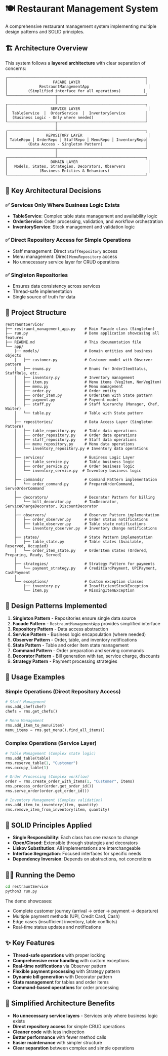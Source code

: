 # 🍽️ Restaurant Management System

A comprehensive restaurant management system implementing multiple design patterns and SOLID principles.

## 🏗️ Architecture Overview

This system follows a **layered architecture** with clear separation of concerns:

```
┌─────────────────────────────────────────────────────────────┐
│                    FACADE LAYER                             │
│              RestrauntManagementApp                          │
│         (Simplified interface for all operations)          │
└─────────────────────┬───────────────────────────────────────┘
                      │
┌─────────────────────┴───────────────────────────────────────┐
│                   SERVICE LAYER                              │
│  TableService  │  OrderService  │  InventoryService         │
│  (Business Logic - Only where needed)                       │
└─────────────────────┬───────────────────────────────────────┘
                      │
┌─────────────────────┴───────────────────────────────────────┐
│                 REPOSITORY LAYER                             │
│ TableRepo │ OrderRepo │ StaffRepo │ MenuRepo │ InventoryRepo│
│         (Data Access - Singleton Pattern)                   │
└─────────────────────┬───────────────────────────────────────┘
                      │
┌─────────────────────┴───────────────────────────────────────┐
│                   DOMAIN LAYER                               │
│   Models, States, Strategies, Decorators, Observers          │
│              (Business Entities & Behaviors)                 │
└─────────────────────────────────────────────────────────────┘
```

## 🎯 Key Architectural Decisions

### ✅ **Services Only Where Business Logic Exists**

- **TableService**: Complex table state management and availability logic
- **OrderService**: Order processing, validation, and workflow orchestration
- **InventoryService**: Stock management and validation logic

### ✅ **Direct Repository Access for Simple Operations**

- Staff management: Direct `StaffRepository` access
- Menu management: Direct `MenuRepository` access
- No unnecessary service layer for CRUD operations

### ✅ **Singleton Repositories**

- Ensures data consistency across services
- Thread-safe implementation
- Single source of truth for data

## 📁 Project Structure

```
restrauntService/
├── restraunt_management_app.py    # Main Facade class (Singleton)
├── run.py                         # Demo application showcasing all features
├── README.md                      # This documentation file
└── app/
    ├── models/                    # Domain entities and business objects
    │   ├── customer.py            # Customer model with Observer pattern
    │   ├── enums.py               # Enums for OrderItemStatus, StaffRole, etc.
    │   ├── inventory.py           # Inventory management
    │   ├── item.py                # Menu items (VegItem, NonVegItem)
    │   ├── menu.py                # Menu management
    │   ├── order.py               # Order entity
    │   ├── order_item.py          # OrderItem with State pattern
    │   ├── payment.py             # Payment model
    │   ├── staff.py               # Staff hierarchy (Manager, Chef, Waiter)
    │   └── table.py               # Table with State pattern
    │
    ├── repositories/              # Data Access Layer (Singleton Pattern)
    │   ├── table_repository.py    # Table data operations
    │   ├── order_repository.py    # Order data operations
    │   ├── staff_repository.py    # Staff data operations
    │   ├── menu_repository.py     # Menu data operations
    │   └── inventory_repository.py # Inventory data operations
    │
    ├── services/                  # Business Logic Layer
    │   ├── table_service.py       # Table business logic
    │   ├── order_service.py       # Order business logic
    │   └── inventory_service.py  # Inventory business logic
    │
    ├── commands/                  # Command Pattern implementation
    │   └── order_command.py       # PrepareOrderCommand, ServeOrderCommand
    │
    ├── decorators/                # Decorator Pattern for billing
    │   └── bill_decorator.py      # TaxDecorator, ServiceChargeDecorator, DiscountDecorator
    │
    ├── observers/                 # Observer Pattern implementation
    │   ├── order_observer.py      # Order status notifications
    │   ├── table_observer.py      # Table state notifications
    │   └── inventory_observer.py  # Inventory change notifications
    │
    ├── states/                    # State Pattern implementation
    │   ├── table_state.py         # Table states (Available, Reserved, Occupied)
    │   └── order_item_state.py    # OrderItem states (Ordered, Preparing, Ready, Served)
    │
    ├── strategies/                # Strategy Pattern for payments
    │   └── payment_strategy.py    # CreditCardPayment, UPIPayment, CashPayment
    │
    └── exceptions/                # Custom exception classes
        ├── inventory.py           # InsufficientStockException
        └── item.py                # MissingItemException
```

## 🎨 Design Patterns Implemented

1. **Singleton Pattern** - Repositories ensure single data source
2. **Facade Pattern** - `RestrauntManagementApp` provides simplified interface
3. **Repository Pattern** - Data access abstraction
4. **Service Pattern** - Business logic encapsulation (where needed)
5. **Observer Pattern** - Order, table, and inventory notifications
6. **State Pattern** - Table and order item state management
7. **Command Pattern** - Order preparation and serving commands
8. **Decorator Pattern** - Bill generation with tax, service charge, discounts
9. **Strategy Pattern** - Payment processing strategies

## 🚀 Usage Examples

### Simple Operations (Direct Repository Access)

```python
# Staff Management
rms.add_chef(chef)
chefs = rms.get_chefs()

# Menu Management
rms.add_item_to_menu(item)
menu_items = rms.get_menu().find_all_items()
```

### Complex Operations (Service Layer)

```python
# Table Management (Complex state logic)
rms.add_table(table)
rms.reserve_table(1, "Customer")
rms.occupy_table(1)

# Order Processing (Complex workflow)
order = rms.create_order_with_items(1, "Customer", items)
rms.process_order(order.get_order_id())
rms.serve_order(order.get_order_id())

# Inventory Management (Complex validation)
rms.add_item_to_inventory(item, quantity)
rms.remove_item_from_inventory(item, quantity)
```

## 🎯 SOLID Principles Applied

- **Single Responsibility**: Each class has one reason to change
- **Open/Closed**: Extensible through strategies and decorators
- **Liskov Substitution**: All implementations are interchangeable
- **Interface Segregation**: Focused interfaces for specific needs
- **Dependency Inversion**: Depends on abstractions, not concretions

## 🏃‍♂️ Running the Demo

```bash
cd restrauntService
python3 run.py
```

The demo showcases:

- Complete customer journey (arrival → order → payment → departure)
- Multiple payment methods (UPI, Credit Card, Cash)
- Edge cases (insufficient inventory, table conflicts)
- Real-time status updates and notifications

## ✨ Key Features

- **Thread-safe operations** with proper locking
- **Comprehensive error handling** with custom exceptions
- **Real-time notifications** via Observer pattern
- **Flexible payment processing** with Strategy pattern
- **Dynamic bill generation** with Decorator pattern
- **State management** for tables and order items
- **Command-based operations** for order processing

## 🎉 Simplified Architecture Benefits

- **No unnecessary service layers** - Services only where business logic exists
- **Direct repository access** for simple CRUD operations
- **Cleaner code** with less indirection
- **Better performance** with fewer method calls
- **Easier maintenance** with simpler structure
- **Clear separation** between complex and simple operations
